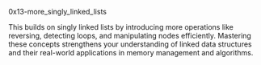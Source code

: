 0x13-more_singly_linked_lists


This builds on singly linked lists by introducing more operations like reversing, detecting loops, and manipulating nodes efficiently. Mastering these concepts strengthens your understanding of linked data structures and their real-world applications in memory management and algorithms.
